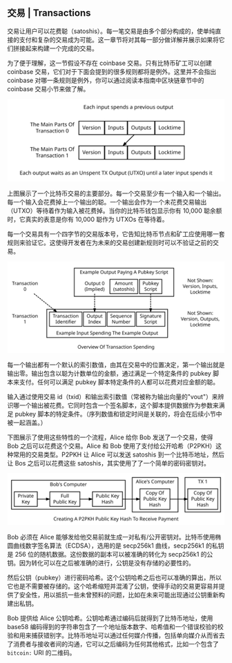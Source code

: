 ## 交易 | Transactions

交易让用户可以花费聪（satoshis）。每一笔交易是由多个部分构成的，使单纯直接的支付和复杂的交易成为可能。这一章节将对其每一部分做详解并展示如果将它们拼接起来构建一个完成的交易。

为了便于理解，这一节假设不存在 coinbase 交易。只有比特币矿工可以创建 coinbase 交易，它们对于下面会提到的很多规则都将是例外。这里并不会指出 coinbase 对哪一条规则是例外，你可以通过阅读本指南中区块链章节中的 coinbase 交易小节来做了解。

![](./en-tx-overview.svg)

上图展示了一个比特币交易的主要部分。每一个交易至少有一个输入和一个输出。每一个输入会花费掉上一个输出的聪。一个输出会作为一个未花费交易输出（UTXO）等待着作为输入被花费掉。当你的比特币钱包显示你有 10,000 聪余额时，它真实的表意是你有 10,000 聪作为 UTXOs 在等待着。

每一个交易具有一个四字节的交易版本号，它告知比特币节点和矿工应使用哪一套规则来验证它。这使得开发者在为未来的交易创建新规则时可以不验证之前的交易。

![](./en-tx-overview-spending.svg)

每一个输出都有一个默认的索引数值，由其在交易中的位置决定，第一个输出就是输出零。输出包含以聪为计数单位的金额，通过满足一个特定条件的 pubkey 脚本来支付。任何可以满足 pubkey 脚本特定条件的人都可以花费对应金额的聪。

输入通过使用交易 id（txid）和输出索引数值（常被称为输出向量的"vout"）来辨识哪一个输出被花费。它同时包含一个签名脚本，这个脚本提供数据作为参数来满足 pubkey 脚本的特定条件。（序列数值和锁定时间是关联的，将会在后续小节中被一起涵盖。）

下图展示了使用这些特性的一个流程，Alice 给你 Bob 发送了一个交易，使得 Bob 之后可以花费这个交易。Alice 和 Bob 使用了支付给公开哈希（P2PKH）这种常用的交易类型。P2PKH 让 Alice 可以发送 satoshis 到一个比特币地址，然后让 Bos 之后可以花费这些 satoshis，其实使用了了一个简单的密码密钥对。

![](./en-creating-p2pkh-output.svg)

Bob 必须在 Alice 能够发给他交易前就生成一对私有/公开密钥对。比特币使用椭圆曲线数字签名算法（ECDSA），选用的是 secp256k1 曲线，secp256k1 的私钥是 256 位的随机数据。这份数据的副本可以被准确的转化为 secp256k1 的公钥。因为转化可以在之后被准确的进行，公钥是没有存储的必要性的。

然后公钥（pubkey）进行密码哈希。这个公钥哈希之后也可以准确的算出，所以它也是不需要被存储的。这个哈希缩短并混淆了公钥，使得手动的交易更容易并提供了安全性，用以抵抗一些未曾预料的问题，比如在未来可能出现通过公钥重新构建出私钥。

Bob 提供给 Alice 公钥哈希。公钥哈希通过编码后就得到了比特币地址，使用 base58 编码得到的字符串包含了一个地址版本数字、哈希值和一个错误校验的校验和用来捕获错别字。比特币地址可以通过任何媒介传播，包括单向媒介从而省去了消费者与接收者间的沟通，它可以之后编码为任何其他格式，比如一个包含了 `bitcoin:` URI 的二维码。